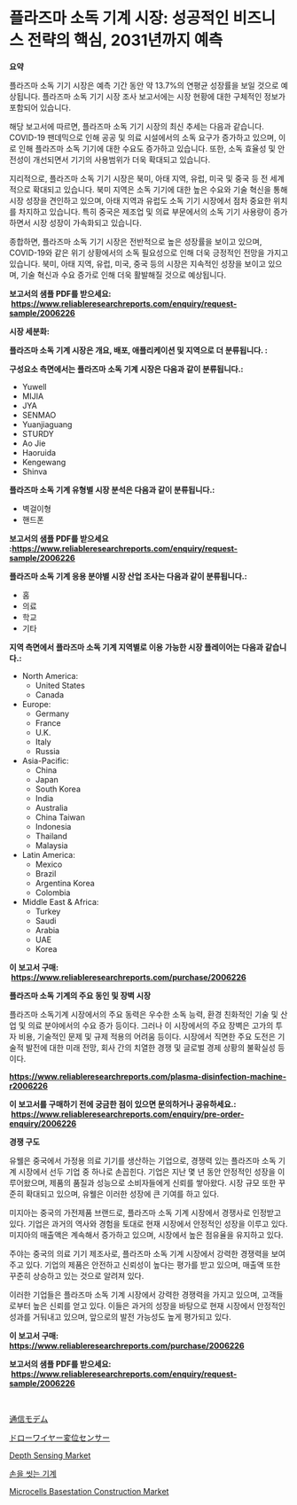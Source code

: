 <p><h1>플라즈마 소독 기계 시장: 성공적인 비즈니스 전략의 핵심, 2031년까지 예측</h1></p><p><strong>요약</strong></p>
<p><p>플라즈마 소독 기기 시장은 예측 기간 동안 약 13.7%의 연평균 성장률을 보일 것으로 예상됩니다. 플라즈마 소독 기기 시장 조사 보고서에는 시장 현황에 대한 구체적인 정보가 포함되어 있습니다.</p><p>해당 보고서에 따르면, 플라즈마 소독 기기 시장의 최신 추세는 다음과 같습니다. COVID-19 팬데믹으로 인해 공공 및 의료 시설에서의 소독 요구가 증가하고 있으며, 이로 인해 플라즈마 소독 기기에 대한 수요도 증가하고 있습니다. 또한, 소독 효율성 및 안전성이 개선되면서 기기의 사용범위가 더욱 확대되고 있습니다.</p><p>지리적으로, 플라즈마 소독 기기 시장은 북미, 아태 지역, 유럽, 미국 및 중국 등 전 세계적으로 확대되고 있습니다. 북미 지역은 소독 기기에 대한 높은 수요와 기술 혁신을 통해 시장 성장을 견인하고 있으며, 아태 지역과 유럽도 소독 기기 시장에서 점차 중요한 위치를 차지하고 있습니다. 특히 중국은 제조업 및 의료 부문에서의 소독 기기 사용량이 증가하면서 시장 성장이 가속화되고 있습니다.</p><p>종합하면, 플라즈마 소독 기기 시장은 전반적으로 높은 성장률을 보이고 있으며, COVID-19와 같은 위기 상황에서의 소독 필요성으로 인해 더욱 긍정적인 전망을 가지고 있습니다. 북미, 아태 지역, 유럽, 미국, 중국 등의 시장은 지속적인 성장을 보이고 있으며, 기술 혁신과 수요 증가로 인해 더욱 활발해질 것으로 예상됩니다.</p></p>
<p><strong>보고서의 샘플 PDF를 받으세요: &nbsp;<a href="https://www.reliableresearchreports.com/enquiry/request-sample/2006226">https://www.reliableresearchreports.com/enquiry/request-sample/2006226</a></strong></p>
<p><strong>시장 세분화:</strong></p>
<p><strong> 플라즈마 소독 기계 시장은 개요, 배포, 애플리케이션 및 지역으로 더 분류됩니다. :</strong></p>
<p><strong>구성요소 측면에서는 플라즈마 소독 기계 시장은 다음과 같이 분류됩니다.:</strong></p>
<p><ul><li>Yuwell</li><li>MIJIA</li><li>JYA</li><li>SENMAO</li><li>Yuanjiaguang</li><li>STURDY</li><li>Ao Jie</li><li>Haoruida</li><li>Kengewang</li><li>Shinva</li></ul></p>
<p><strong> 플라즈마 소독 기계 유형별 시장 분석은 다음과 같이 분류됩니다.:</strong></p>
<p><ul><li>벽걸이형</li><li>핸드폰</li></ul></p>
<p><strong>보고서의 샘플 PDF를 받으세요 :<a href="https://www.reliableresearchreports.com/enquiry/request-sample/2006226">https://www.reliableresearchreports.com/enquiry/request-sample/2006226</a></strong></p>
<p><strong> 플라즈마 소독 기계 응용 분야별 시장 산업 조사는 다음과 같이 분류됩니다.:</strong></p>
<p><ul><li>홈</li><li>의료</li><li>학교</li><li>기타</li></ul></p>
<p><strong>지역 측면에서 플라즈마 소독 기계 지역별로 이용 가능한 시장 플레이어는 다음과 같습니다.:</strong></p>
<p><ul>
    <li>
        North America:
        <ul>
            <li>United States</li>
            <li>Canada</li>
        </ul>
    </li>
    <li>
        Europe:
        <ul>
            <li>Germany</li>
            <li>France</li>
            <li>U.K.</li>
            <li>Italy</li>
            <li>Russia</li>
        </ul>
    </li>
    <li>
        Asia-Pacific:
        <ul>
            <li>China</li>
            <li>Japan</li>
            <li>South Korea</li>
            <li>India</li>
            <li>Australia</li>
            <li>China Taiwan</li>
            <li>Indonesia</li>
            <li>Thailand</li>
            <li>Malaysia</li>
        </ul>
    </li>
    <li>
        Latin America:
        <ul>
            <li>Mexico</li>
            <li>Brazil</li>
            <li>Argentina Korea</li>
            <li>Colombia</li>
        </ul>
    </li>
    <li>
        Middle East & Africa:
        <ul>
            <li>Turkey</li>
            <li>Saudi</li>
            <li>Arabia</li>
            <li>UAE</li>
            <li>Korea</li>
        </ul>
    </li>
    </ul></p>
<p><strong>이 보고서 구매: &nbsp;<a href="https://www.reliableresearchreports.com/purchase/2006226">https://www.reliableresearchreports.com/purchase/2006226</a></strong></p>
<p><strong>플라즈마 소독 기계의 주요 동인 및 장벽 시장</strong></p>
<p><p>플라즈마 소독기계 시장에서의 주요 동력은 우수한 소독 능력, 환경 친화적인 기술 및 산업 및 의료 분야에서의 수요 증가 등이다. 그러나 이 시장에서의 주요 장벽은 고가의 투자 비용, 기술적인 문제 및 규제 적용의 어려움 등이다. 시장에서 직면한 주요 도전은 기술적 발전에 대한 미래 전망, 회사 간의 치열한 경쟁 및 글로벌 경제 상황의 불확실성 등이다.</p></p>
<p><strong><a href="https://www.reliableresearchreports.com/plasma-disinfection-machine-r2006226">https://www.reliableresearchreports.com/plasma-disinfection-machine-r2006226</a></strong></p>
<p><strong>이 보고서를 구매하기 전에 궁금한 점이 있으면 문의하거나 공유하세요.: &nbsp;<a href="https://www.reliableresearchreports.com/enquiry/pre-order-enquiry/2006226">https://www.reliableresearchreports.com/enquiry/pre-order-enquiry/2006226</a></strong></p>
<p><strong>경쟁 구도</strong></p>
<p><p>유웰은 중국에서 가정용 의료 기기를 생산하는 기업으로, 경쟁력 있는 플라즈마 소독 기계 시장에서 선두 기업 중 하나로 손꼽힌다. 기업은 지난 몇 년 동안 안정적인 성장을 이루어왔으며, 제품의 품질과 성능으로 소비자들에게 신뢰를 쌓아왔다. 시장 규모 또한 꾸준히 확대되고 있으며, 유웰은 이러한 성장에 큰 기여를 하고 있다.</p><p>미지아는 중국의 가전제품 브랜드로, 플라즈마 소독 기계 시장에서 경쟁사로 인정받고 있다. 기업은 과거의 역사와 경험을 토대로 현재 시장에서 안정적인 성장을 이루고 있다. 미지아의 매출액은 계속해서 증가하고 있으며, 시장에서 높은 점유율을 유지하고 있다.</p><p>주야는 중국의 의료 기기 제조사로, 플라즈마 소독 기계 시장에서 강력한 경쟁력을 보여주고 있다. 기업의 제품은 안전하고 신뢰성이 높다는 평가를 받고 있으며, 매출액 또한 꾸준히 상승하고 있는 것으로 알려져 있다.</p><p>이러한 기업들은 플라즈마 소독 기계 시장에서 강력한 경쟁력을 가지고 있으며, 고객들로부터 높은 신뢰를 얻고 있다. 이들은 과거의 성장을 바탕으로 현재 시장에서 안정적인 성과를 거둬내고 있으며, 앞으로의 발전 가능성도 높게 평가되고 있다.</p></p>
<p><strong>이 보고서 구매: &nbsp; <a href="https://www.reliableresearchreports.com/purchase/2006226">https://www.reliableresearchreports.com/purchase/2006226</a></strong></p>
<p><strong>보고서의 샘플 PDF를 받으세요: &nbsp;<a href="https://www.reliableresearchreports.com/enquiry/request-sample/2006226">https://www.reliableresearchreports.com/enquiry/request-sample/2006226</a></strong><strong></strong></p>
<p>&nbsp;</p>
<p><p><a href="https://github.com/roulaayoub-saad/Market-Research-Report-List-1/blob/main/788584255848.md">通信モデム</a></p><p><a href="https://github.com/schmahlson/Market-Research-Report-List-1/blob/main/238049955849.md">ドローワイヤー変位センサー</a></p><p><a href="https://www.linkedin.com/pulse/analyzing-depth-sensing-market-global-industry-perspective-forecast-kplie?trackingId=xHh6TyacOYhZqVPEtjZQRw%3D%3D">Depth Sensing Market</a></p><p><a href="https://github.com/rcabello548/Market-Research-Report-List-1/blob/main/418941253786.md">손을 씻는 기계</a></p><p><a href="https://github.com/markusgodoy/Market-Research-Report-List-3/blob/main/microcells-basestation-construction-market.md">Microcells Basestation Construction Market</a></p></p>